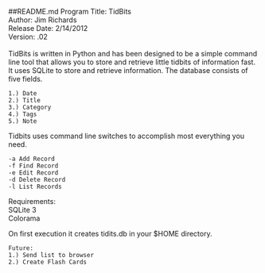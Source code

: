 ##README.md
Program Title: TidBits<br />
Author: Jim Richards<br />
Release Date: 2/14/2012<br />
Version: .02<br />
<br />
TidBits is written in Python and has been designed to be a simple command line tool that allows you to store and retrieve little tidbits of information fast. It uses SQLite to store and retrieve information. The database consists of five fields.

	1.) Date
	2.) Title
	3.) Category
	4.) Tags
	5.) Note

Tidbits uses command line switches to accomplish most everything you need.

	-a Add Record
	-f Find Record
	-e Edit Record
	-d Delete Record
	-l List Records

Requirements:<br />
	SQLite 3<br />
	Colorama<br />  


On first execution it creates tidits.db in your $HOME directory. 

	Future:
	1.) Send list to browser
	2.) Create Flash Cards
